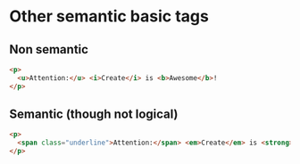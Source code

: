 Other semantic basic tags
==========================

Non semantic
-----------

```html
<p>
  <u>Attention:</u> <i>Create</i> is <b>Awesome</b>!
</p>
```

Semantic (though not logical)
------------------------------

```html
<p>
  <span class="underline">Attention:</span> <em>Create</em> is <strong>Awesome</strong>!
</p>
```
